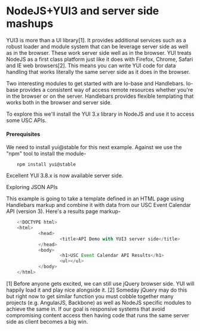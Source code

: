 

# NodeJS+YUI3 and server side mashups


YUI3 is more than a UI library[1].  It provides additional services such as a robust
loader and module system that can be leverage server side as well as in the browser. 
These work server side well as in the browser.  YUI treats NodeJS as a first class platform
just like it does with Firefox, Chrome, Safari and IE web browsers[2].  This means you can
write YUI code for data handling that works literally the same server side as it does in the
browser.


Two interesting modules to get started with are Io-base and Handlebars.  Io-base  provides
a consistent way of access remote resources whether you're in the browser or on the server.
Handlebars provides flexible templating that works both in the browser and server side. 


To explore this we'll install the YUI 3.x library  in NodeJS and use it to access some USC APIs.

#### Prerequisites

We need to install yui@stable for this next example. Against we use the "npm" tool to install the module-

```shell
	npm install yui@stable
```

Excellent YUI 3.8.x is now available server side.

Exploring JSON APIs

This example is going to take a template defined in an HTML page using Handlebars markup
and combine it with data from our USC Event Calendar API (version 3).  Here's a results page
markup-

```JavaScript
	<!DOCTYPE html>
	<html>
	        <head>
	                <title>API Demo with YUI3 server side</title>
	        </head>
	        <body>
	                <h1>USC Event Calendar API Results</h1>
	                <ul></ul>
	        </body>
	</html>
```

[1] Before anyone gets excited, we can still use jQuery browser side.  YUI will happily load it
and play nice alongside it.
[2] Someday jQuery may do this but right now to get similar function you must cobble together
many projects (e.g. AngularJS, Backbone) as well as NodeJS specific modules to achieve the
same in.  If our goal is responsive systems that avoid compromising content access then having
code that runs the same server side as client becomes a big win.

